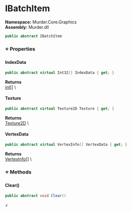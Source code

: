 # IBatchItem

**Namespace:** Murder.Core.Graphics \
**Assembly:** Murder.dll

```csharp
public abstract IBatchItem
```

### ⭐ Properties
#### IndexData
```csharp
public abstract virtual Int32[] IndexData { get; }
```

**Returns** \
[int[]](https://learn.microsoft.com/en-us/dotnet/api/System.Int32?view=net-7.0) \
#### Texture
```csharp
public abstract virtual Texture2D Texture { get; }
```

**Returns** \
[Texture2D](https://docs.monogame.net/api/Microsoft.Xna.Framework.Graphics.Texture2D.html) \
#### VertexData
```csharp
public abstract virtual VertexInfo[] VertexData { get; }
```

**Returns** \
[VertexInfo[]](../../../Murder/Core/Graphics/VertexInfo.html) \
### ⭐ Methods
#### Clear()
```csharp
public abstract void Clear()
```



⚡